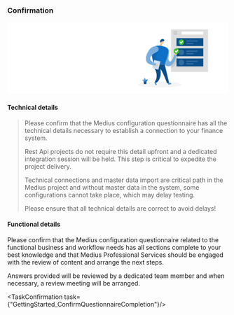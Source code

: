 ### Confirmation


![](../../images/Completed_task.png)


#### Technical details

> Please confirm that the Medius configuration questionnaire has all the technical details necessary to establish a connection to your finance system.
>
> Rest Api projects do not require this detail upfront and a dedicated integration session will be held. This step is critical to expedite the project delivery.
>
> Technical connections and master data import are critical path in the Medius project and without master data in the system, some configurations cannot take place, which may delay testing.
>
> Please ensure that all technical details are correct to avoid delays! 

#### Functional details

Please confirm that the Medius configuration questionnaire related to the functional business and workflow needs has all sections complete to your best knowledge and that Medius Professional Services should be engaged with the review of content and arrange the next steps. 

Answers provided will be reviewed by a dedicated team member and when necessary, a review meeting will be arranged. 

<TaskConfirmation task={"GettingStarted_ConfirmQuestionnaireCompletion"}/>

